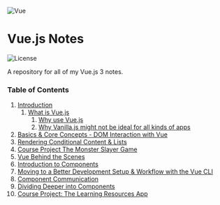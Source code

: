 ![Vue](https://i.pinimg.com/originals/60/17/da/6017da3ed8f203fe979b16dae1ad2259.png)

# Vue.js Notes

<!-- Shields -->
![License](https://img.shields.io/badge/license-GNU-green)

A repository for all of my Vue.js 3 notes.

### Table of Contents

1. [Introduction](Notes/Introduction.md)
    1. [What is Vue.js](Notes/Introduction.md#what-is-vue.js)
        1. [Why use Vue.js](Notes/Introduction.md#why-use-vuejs)
        2. [Why Vanilla.js might not be ideal for all kinds of apps](Notes/Introduction.md#why-vanillajs-might-not-be-ideal-for-all-kinds-of-apps)
2. [Basics & Core Concepts - DOM Interaction with Vue](#prompt-customization)
3. [Rendering Conditional Content & Lists](https://github.com/bhilburn/powerlevel9k/wiki/Troubleshooting)
4. [Course Project The Monster Slayer Game](https://github.com/bhilburn/powerlevel9k/wiki/Troubleshooting)
5. [Vue Behind the Scenes](https://github.com/bhilburn/powerlevel9k/wiki/Troubleshooting)
6. [Introduction to Components](https://github.com/bhilburn/powerlevel9k/wiki/Troubleshooting)
7. [Moving to a Better Development Setup & Workflow with the Vue CLI](https://github.com/bhilburn/powerlevel9k/wiki/Troubleshooting)
8. [Component Communication](https://github.com/bhilburn/powerlevel9k/wiki/Troubleshooting)
9. [Dividing Deeper into Components](https://github.com/bhilburn/powerlevel9k/wiki/Troubleshooting)
10. [Course Project: The Learning Resources App](https://github.com/bhilburn/powerlevel9k/wiki/Troubleshooting)

